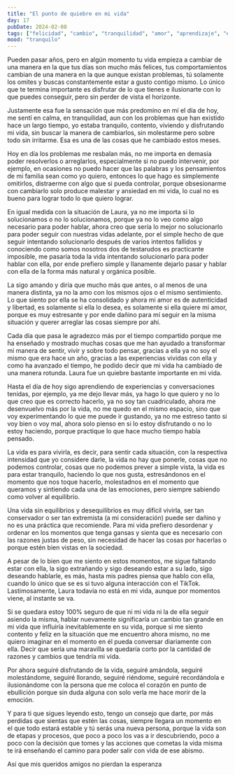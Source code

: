 ```yaml
---
title: "El punto de quiebre en mi vida"
day: 17
pubDate: 2024-02-08
tags: ["felicidad", "cambio", "tranquilidad", "amor", "aprendizaje", "equilibrio", "ilusión", "procesos", "esperanza"]
mood: "tranquilo"
---
```


Pueden pasar años, pero en algún momento tu vida empieza a cambiar de una manera en la que tus días son mucho más felices, tus comportamientos cambian de una manera en la que aunque existan problemas, tú solamente los omites y buscas constantemente estar a gusto contigo mismo. Lo único que te termina importante es disfrutar de lo que tienes e ilusionarte con lo que puedes conseguir, pero sin perder de vista el horizonte.

Justamente esa fue la sensación que más predomino en mí el día de hoy, me sentí en calma, en tranquilidad, aun con los problemas que han existido hace un largo tiempo, yo estaba tranquilo, contento, viviendo y disfrutando mi vida, sin buscar la manera de cambiarlos, sin molestarme pero sobre todo sin irritarme. Esa es una de las cosas que he cambiado estos meses.

Hoy en día los problemas me resbalan más, no me importa en demasía poder resolverlos o arreglarlos, especialmente si no puedo intervenir, por ejemplo, en ocasiones no puedo hacer que las palabras y los pensamientos de mi familia sean como yo quiero, entonces lo que hago es simplemente omitirlos, distraerme con algo que si pueda controlar, porque obsesionarme con cambiarlo solo produce malestar y ansiedad en mi vida, lo cual no es bueno para lograr todo lo que quiero lograr.

En igual medida con la situación de Laura, ya no me importa si lo solucionamos o no lo solucionamos, porque ya no lo veo como algo necesario para poder hablar, ahora creo que sería lo mejor no solucionarlo para poder seguir con nuestras vidas adelante, por el simple hecho de que seguir intentando solucionarlo después de varios intentos fallidos y conociendo como somos nosotros dos de testarudos es practicante imposible, me pasaría toda la vida intentando solucionarlo para poder hablar con ella, por ende prefiero simple y llanamente dejarlo pasar y hablar con ella de la forma más natural y orgánica posible.

La sigo amando y diría que mucho más que antes, o al menos de una manera distinta, ya no la amo con los mismos ojos o el mismo sentimiento. Lo que siento por ella se ha consolidado y ahora mi amor es de autenticidad y libertad, es solamente si ella lo desea, es solamente si ella quiere mi amor, porque es muy estresante y por ende dañino para mí seguir en la misma situación y querer arreglar las cosas siempre por ahí.

Cada día que pasa le agradezco más por el tiempo compartido porque me ha enseñado y mostrado muchas cosas que me han ayudado a transformar mi manera de sentir, vivir y sobre todo pensar, gracias a ella ya no soy el mismo que era hace un año, gracias a las experiencias vividas con ella y como ha avanzado el tiempo, he podido decir que mi vida ha cambiado de una manera rotunda. Laura fue un quiebre bastante importante en mi vida.

Hasta el día de hoy sigo aprendiendo de experiencias y conversaciones tenidas, por ejemplo, ya me dejo llevar más, ya hago lo que quiero y no lo que creo que es correcto hacerlo, ya no soy tan cuadriculado, ahora me desenvuelvo más por la vida, no me quedo en el mismo espacio, sino que voy experimentando lo que me puede ir gustando, ya no me estreso tanto si voy bien o voy mal, ahora solo pienso en si lo estoy disfrutando o no lo estoy haciendo, porque practique lo que hace mucho tiempo había pensado.

La vida es para vivirla, es decir, para sentir cada situación, con la respectiva intensidad que yo considere darle, la vida no hay que ponerle, cosas que no podemos controlar, cosas que no podemos prever a simple vista, la vida es para estar tranquilo, haciendo lo que nos gusta, estresándonos en el momento que nos toque hacerlo, molestadnos en el momento que queramos y sintiendo cada una de las emociones, pero siempre sabiendo como volver al equilibrio.

Una vida sin equilibrios y desequilibrios es muy difícil vivirla, ser tan conservador o ser tan extremista (a mi consideración) puede ser dañino y no es una práctica que recomiende. Para mi vida prefiero desordenar y ordenar en los momentos que tenga gansas y sienta que es necesario con las razones justas de peso, sin necesidad de hacer las cosas por hacerlas o porque estén bien vistas en la sociedad.

A pesar de lo bien que me siento en estos momentos, me sigue faltando estar con ella, la sigo extrañando y sigo deseando estar a su lado, sigo deseando hablarle, es más, hasta mis padres piensa que hablo con ella, cuando lo único que se es si tuvo alguna interacción con el TikTok. Lastimosamente, Laura todavía no está en mi vida, aunque por momentos viene, al instante se va.

Si se quedara estoy 100% seguro de que ni mi vida ni la de ella seguir asiendo la misma, hablar nuevamente significaría un cambio tan grande en mi vida que influiría inevitablemente en su vida, porque si me siento contento y feliz en la situación que me encuentro ahora mismo, no me quiero imaginar en el momento en él pueda conversar diariamente con ella. Decir que sería una maravilla se quedaría corto por la cantidad de razones y cambios que tendría mi vida.

Por ahora seguiré disfrutando de la vida, seguiré amándola, seguiré molestándome, seguiré llorando, seguiré riéndome, seguiré recordándola e ilusionándome con la persona que me coloca el corazón en punto de ebullición porque sin duda alguna con solo verla me hace morir de la emoción.

Y para ti que sigues leyendo esto, tengo un consejo que darte, por más perdidas que sientas que estén las cosas, siempre llegara un momento en el que todo estará estable y tú serás una nueva persona, porque la vida son de etapas y procesos, que poco a poco los vas a ir descubriendo, poco a poco con la decisión que tomes y las acciones que cometas la vida misma te irá enseñando el camino para poder salir con vida de ese abismo.

Así que mis queridos amigos no pierdan la esperanza